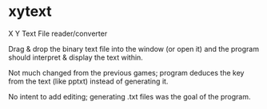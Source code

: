 xytext
======

X Y Text File reader/converter

Drag & drop the binary text file into the window (or open it) and the program should interpret & display the text within.

Not much changed from the previous games; program deduces the key from the text (like pptxt) instead of generating it. 

No intent to add editing; generating .txt files was the goal of the program.
